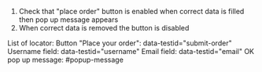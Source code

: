 1. Check that "place order" button is enabled when correct data is filled then pop up message appears
2. When correct data is removed the button is disabled


List of locator:
Button "Place your order":  data-testid="submit-order"
Username field: data-testid="username"
Email field: data-testid="email"
OK pop up message: #popup-message

